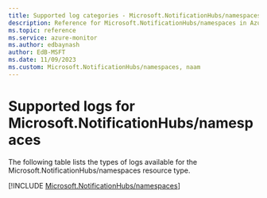 ```yaml
---
title: Supported log categories - Microsoft.NotificationHubs/namespaces
description: Reference for Microsoft.NotificationHubs/namespaces in Azure Monitor Logs.
ms.topic: reference
ms.service: azure-monitor
ms.author: edbaynash
author: EdB-MSFT
ms.date: 11/09/2023
ms.custom: Microsoft.NotificationHubs/namespaces, naam
---
```





# Supported logs for Microsoft.NotificationHubs/namespaces  
The following table lists the types of logs available for the Microsoft.NotificationHubs/namespaces resource type.
  
  
[!INCLUDE [Microsoft.NotificationHubs/namespaces](./includes/microsoft-notificationhubs-namespaces-logs-include.md)]
  
